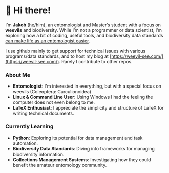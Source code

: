 # 👋 Hi there!

I’m **Jakob** (he/him), an entomologist and Master’s student with a focus on **weevils** and biodiversity. While I’m not a programmer or data scientist, I’m exploring how a bit of coding, useful tools, and biodiversity data standards [can make life as an entomologist easier](https://gist.github.com/weevil-see).

I use github mainly to get support for technical issues with various programs/data standards, and to host my blog at [https://weevil-see.com/](https://weevil-see.com/). Rarely I contribute to other repos.

### About Me
- **Entomologist**: I'm interested in everything, but with a special focus on weevils (Coleoptera: Curculionoidea)
- **Linux & Command Line User**: Using Windows I had the feeling the computer does not even belong to me.
- **LaTeX Enthusiast**: I appreciate the simplicity and structure of LaTeX for writing technical documents.

### Currently Learning
- **Python**: Exploring its potential for data management and task automation.
- **Biodiversity Data Standards**: Diving into frameworks for managing biodiversity information.
- **Collections Management Systems**: Investigating how they could benefit the amateur entomology community.

